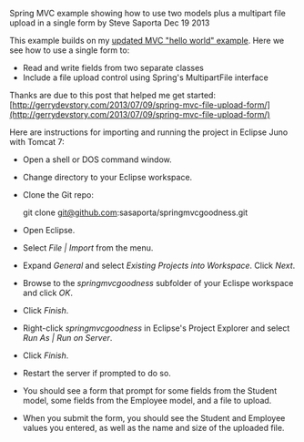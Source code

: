 Spring MVC example showing how to use two models plus a multipart file upload in a single form
by Steve Saporta
Dec 19 2013

This example builds on my [updated MVC "hello world" example](https://github.com/sasaporta/springmvcshell). Here we see how to use a single form to:
- Read and write fields from two separate classes
- Include a file upload control using Spring's MultipartFile interface

Thanks are due to this post that helped me get started: [http://gerrydevstory.com/2013/07/09/spring-mvc-file-upload-form/](http://gerrydevstory.com/2013/07/09/spring-mvc-file-upload-form/)

Here are instructions for importing and running the project in Eclipse Juno with Tomcat 7:
- Open a shell or DOS command window.
- Change directory to your Eclipse workspace.
- Clone the Git repo:

    git clone git@github.com:sasaporta/springmvcgoodness.git

- Open Eclipse.
- Select *File | Import* from the menu.
- Expand *General* and select *Existing Projects into Workspace*. Click *Next*.
- Browse to the *springmvcgoodness* subfolder of your Eclispe workspace and click *OK*.
- Click *Finish*.
- Right-click *springmvcgoodness* in Eclipse's Project Explorer and select *Run As | Run on Server*.
- Click *Finish*.
- Restart the server if prompted to do so.
- You should see a form that prompt for some fields from the Student model, some fields from the Employee model, and a file to upload.
- When you submit the form, you should see the Student and Employee values you entered, as well as the name and size of the uploaded file.